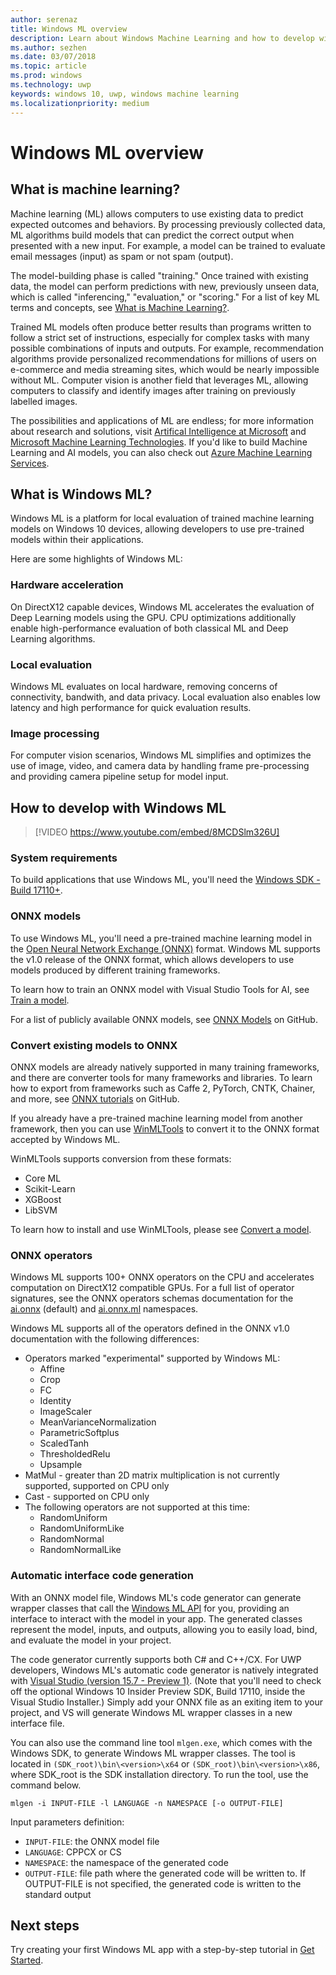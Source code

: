 ```yaml
---
author: serenaz
title: Windows ML overview
description: Learn about Windows Machine Learning and how to develop with Windows ML.
ms.author: sezhen
ms.date: 03/07/2018
ms.topic: article
ms.prod: windows
ms.technology: uwp
keywords: windows 10, uwp, windows machine learning
ms.localizationpriority: medium
---
```


# Windows ML overview

## What is machine learning?
Machine learning (ML) allows computers to use existing data to predict expected outcomes and behaviors. By processing previously collected data, ML algorithms build models that can predict the correct output when presented with a new input. For example, a model can be trained to evaluate email messages (input) as spam or not spam (output).

The model-building phase is called "training." Once trained with existing data, the model can perform predictions with new, previously unseen data, which is called "inferencing," "evaluation," or "scoring." For a list of key ML terms and concepts, see [What is Machine Learning?](https://docs.microsoft.com/azure/machine-learning/studio/what-is-machine-learning#key-machine-learning-terms-and-concepts).
	 
Trained ML models often produce better results than programs written to follow a strict set of instructions, especially for complex tasks with many possible combinations of inputs and outputs. For example, recommendation algorithms provide personalized recommendations for millions of users on e-commerce and media streaming sites, which would be nearly impossible without ML. Computer vision is another field that leverages ML, allowing computers to classify and identify images after training on previously labelled images.

The possibilities and applications of ML are endless; for more information about research and solutions, visit [Artifical Intelligence at Microsoft](https://www.microsoft.com/ai) and [Microsoft Machine Learning Technologies](https://docs.microsoft.com/en-us/azure/machine-learning/#More-Microsoft-Machine-Learning-Technologies). If you'd like to build Machine Learning and AI models, you can also check out [Azure Machine Learning Services](https://docs.microsoft.com/en-us/azure/machine-learning/preview/overview-what-is-azure-ml).

## What is Windows ML?
Windows ML is a platform for local evaluation of trained machine learning models on Windows 10 devices, allowing developers to use pre-trained models within their applications. 

Here are some highlights of Windows ML:

### Hardware acceleration
On DirectX12 capable devices, Windows ML accelerates the evaluation of Deep Learning models using the GPU. CPU optimizations additionally enable high-performance evaluation of both classical ML and Deep Learning algorithms.

### Local evaluation
Windows ML evaluates on local hardware, removing concerns of connectivity, bandwith, and data privacy. Local evaluation also enables low latency and high performance for quick evaluation results.

### Image processing
For computer vision scenarios, Windows ML simplifies and optimizes the use of image, video, and camera data by handling frame pre-processing and providing camera pipeline setup for model input.

## How to develop with Windows ML

> [!VIDEO https://www.youtube.com/embed/8MCDSlm326U]

### System requirements
To build applications that use Windows ML, you'll need the [Windows SDK - Build 17110+](https://www.microsoft.com/en-us/software-download/windowsinsiderpreviewSDK).

### ONNX models
To use Windows ML, you'll need a pre-trained machine learning model in the [Open Neural Network Exchange (ONNX)](https://onnx.ai) format. Windows ML supports the v1.0 release of the ONNX format, which allows developers to use models produced by different training frameworks. 

To learn how to train an ONNX model with Visual Studio Tools for AI, see [Train a model](train-ai-model.md). 

For a list of publicly available ONNX models, see [ONNX Models](https://github.com/onnx/models) on GitHub. 

### Convert existing models to ONNX
ONNX models are already natively supported in many training frameworks, and there are converter tools for many frameworks and libraries. To learn how to export from frameworks such as Caffe 2, PyTorch, CNTK, Chainer, and more, see [ONNX tutorials](https://github.com/onnx/tutorials) on GitHub.

If you already have a pre-trained machine learning model from another framework, then you can use [WinMLTools](https://aka.ms/winmltools) to convert it to the ONNX format accepted by Windows ML. 

WinMLTools supports conversion from these formats:
- Core ML
- Scikit-Learn
- XGBoost
- LibSVM

To learn how to install and use WinMLTools, please see [Convert a model](conversion-samples.md). 

### ONNX operators
Windows ML supports 100+ ONNX operators on the CPU and accelerates computation on DirectX12 compatible GPUs. For a full list of operator signatures, see the ONNX operators schemas documentation for the [ai.onnx](https://github.com/onnx/onnx/blob/rel-1.0/docs/Operators.md) (default) and [ai.onnx.ml](https://github.com/onnx/onnx/blob/rel-1.0/docs/Operators-ml.md) namespaces.

Windows ML supports all of the operators defined in the ONNX v1.0 documentation with the following differences:
- Operators marked "experimental" supported by Windows ML:
	- Affine
	- Crop
	- FC
	- Identity
	- ImageScaler
	- MeanVarianceNormalization
	- ParametricSoftplus
	- ScaledTanh
	- ThresholdedRelu
	- Upsample
- MatMul - greater than 2D matrix multiplication is not currently supported, supported on CPU only
- Cast - supported on CPU only
- The following operators are not supported at this time:
	- RandomUniform
	- RandomUniformLike
	- RandomNormal
	- RandomNormalLike

### Automatic interface code generation

With an ONNX model file, Windows ML's code generator can generate wrapper classes that call the [Windows ML API](/uwp/api/windows.ai.machinelearning.preview) for you, providing an interface to interact with the model in your app. The generated classes represent the model, inputs, and outputs, allowing you to easily load, bind, and evaluate the model in your project. 

The code generator currently supports both C# and C++/CX. For UWP developers, Windows ML's automatic code generator is natively integrated with [Visual Studio (version 15.7 - Preview 1)](https://www.visualstudio.com/vs/preview/). (Note that you'll need to check off the optional Windows 10 Insider Preview SDK, Build 17110, inside the Visual Studio Installer.) Simply add your ONNX file as an exiting item to your project, and VS will generate Windows ML wrapper classes in a new interface file.

You can also use the command line tool `mlgen.exe`, which comes with the Windows SDK, to generate Windows ML wrapper classes. The tool is located in `(SDK_root)\bin\<version>\x64` or `(SDK_root)\bin\<version>\x86`, where SDK_root is the SDK installation directory. To run the tool, use the command below.

```
mlgen -i INPUT-FILE -l LANGUAGE -n NAMESPACE [-o OUTPUT-FILE]
```
Input parameters definition:
- `INPUT-FILE`: the ONNX model file
- `LANGUAGE`: CPPCX or CS
- `NAMESPACE`: the namespace of the generated code
- `OUTPUT-FILE`: file path where the generated code will be written to. If OUTPUT-FILE is not specified, the generated code is written to the standard output

## Next steps
Try creating your first Windows ML app with a step-by-step tutorial in [Get Started](get-started.md).
